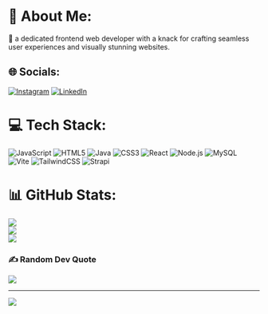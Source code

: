# 💫 About Me:
🔭 a dedicated frontend web developer with a knack for crafting seamless user experiences and visually stunning websites.


## 🌐 Socials:
[![Instagram](https://img.shields.io/badge/Instagram-%23E4405F.svg?logo=Instagram&logoColor=white)](https://instagram.com/https://www.instagram.com/rinorxn/) [![LinkedIn](https://img.shields.io/badge/LinkedIn-%230077B5.svg?logo=linkedin&logoColor=white)](https://linkedin.com/in/https://www.linkedin.com/in/rinor-krasniqi-6a7a442b9/) 

# 💻 Tech Stack:
![JavaScript](https://img.shields.io/badge/javascript-%23323330.svg?style=for-the-badge&logo=javascript&logoColor=%23F7DF1E)
![HTML5](https://img.shields.io/badge/html5-%23E34F26.svg?style=for-the-badge&logo=html5&logoColor=white)
![Java](https://img.shields.io/badge/java-%23ED8B00.svg?style=for-the-badge&logo=openjdk&logoColor=white)
![CSS3](https://img.shields.io/badge/css3-%231572B6.svg?style=for-the-badge&logo=css3&logoColor=white)
![React](https://img.shields.io/badge/react-%2320232a.svg?style=for-the-badge&logo=react&logoColor=%2361DAFB)
![Node.js](https://img.shields.io/badge/node.js-339933.svg?style=for-the-badge&logo=nodedotjs&logoColor=white)
![MySQL](https://img.shields.io/badge/mysql-4479A1.svg?style=for-the-badge&logo=mysql&logoColor=white)
![Vite](https://img.shields.io/badge/vite-646CFF.svg?style=for-the-badge&logo=vite&logoColor=white)
![TailwindCSS](https://img.shields.io/badge/tailwindcss-06B6D4.svg?style=for-the-badge&logo=tailwindcss&logoColor=white)
![Strapi](https://img.shields.io/badge/strapi-2E2E2E.svg?style=for-the-badge&logo=strapi&logoColor=white)
# 📊 GitHub Stats:
![](https://github-readme-stats.vercel.app/api?username=Dopex7&theme=shadow_blue&hide_border=false&include_all_commits=true&count_private=true)<br/>
![](https://github-readme-streak-stats.herokuapp.com/?user=Dopex7&theme=shadow_blue&hide_border=false)<br/>
![](https://github-readme-stats.vercel.app/api/top-langs/?username=Dopex7&theme=shadow_blue&hide_border=false&include_all_commits=true&count_private=true&layout=compact)

### ✍️ Random Dev Quote
![](https://quotes-github-readme.vercel.app/api?type=horizontal&theme=dark)

---
[![](https://visitcount.itsvg.in/api?id=Dopex7&icon=0&color=0)](https://visitcount.itsvg.in)

<!-- Proudly created with GPRM ( https://gprm.itsvg.in ) -->
